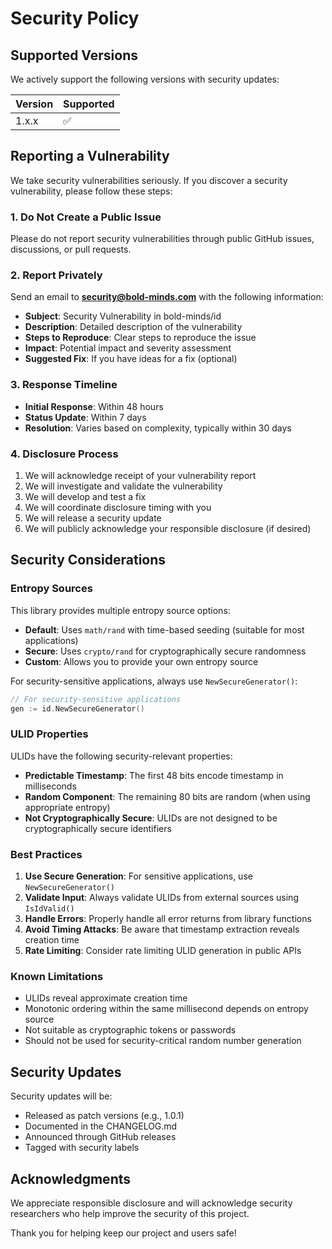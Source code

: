 # Security Policy

## Supported Versions

We actively support the following versions with security updates:

| Version | Supported          |
| ------- | ------------------ |
| 1.x.x   | :white_check_mark: |

## Reporting a Vulnerability

We take security vulnerabilities seriously. If you discover a security vulnerability, please follow these steps:

### 1. **Do Not** Create a Public Issue

Please do not report security vulnerabilities through public GitHub issues, discussions, or pull requests.

### 2. Report Privately

Send an email to **security@bold-minds.com** with the following information:

- **Subject**: Security Vulnerability in bold-minds/id
- **Description**: Detailed description of the vulnerability
- **Steps to Reproduce**: Clear steps to reproduce the issue
- **Impact**: Potential impact and severity assessment
- **Suggested Fix**: If you have ideas for a fix (optional)

### 3. Response Timeline

- **Initial Response**: Within 48 hours
- **Status Update**: Within 7 days
- **Resolution**: Varies based on complexity, typically within 30 days

### 4. Disclosure Process

1. We will acknowledge receipt of your vulnerability report
2. We will investigate and validate the vulnerability
3. We will develop and test a fix
4. We will coordinate disclosure timing with you
5. We will release a security update
6. We will publicly acknowledge your responsible disclosure (if desired)

## Security Considerations

### Entropy Sources

This library provides multiple entropy source options:

- **Default**: Uses `math/rand` with time-based seeding (suitable for most applications)
- **Secure**: Uses `crypto/rand` for cryptographically secure randomness
- **Custom**: Allows you to provide your own entropy source

For security-sensitive applications, always use `NewSecureGenerator()`:

```go
// For security-sensitive applications
gen := id.NewSecureGenerator()
```

### ULID Properties

ULIDs have the following security-relevant properties:

- **Predictable Timestamp**: The first 48 bits encode timestamp in milliseconds
- **Random Component**: The remaining 80 bits are random (when using appropriate entropy)
- **Not Cryptographically Secure**: ULIDs are not designed to be cryptographically secure identifiers

### Best Practices

1. **Use Secure Generation**: For sensitive applications, use `NewSecureGenerator()`
2. **Validate Input**: Always validate ULIDs from external sources using `IsIdValid()`
3. **Handle Errors**: Properly handle all error returns from library functions
4. **Avoid Timing Attacks**: Be aware that timestamp extraction reveals creation time
5. **Rate Limiting**: Consider rate limiting ULID generation in public APIs

### Known Limitations

- ULIDs reveal approximate creation time
- Monotonic ordering within the same millisecond depends on entropy source
- Not suitable as cryptographic tokens or passwords
- Should not be used for security-critical random number generation

## Security Updates

Security updates will be:

- Released as patch versions (e.g., 1.0.1)
- Documented in the CHANGELOG.md
- Announced through GitHub releases
- Tagged with security labels

## Acknowledgments

We appreciate responsible disclosure and will acknowledge security researchers who help improve the security of this project.

Thank you for helping keep our project and users safe!
